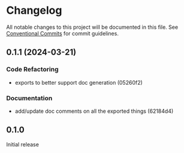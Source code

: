 # Changelog

All notable changes to this project will be documented in this file.
See [Conventional Commits](https://conventionalcommits.org) for commit guidelines.

## 0.1.1 (2024-03-21)

### Code Refactoring

- exports to better support doc generation (05260f2)

### Documentation

- add/update doc comments on all the exported things (62184d4)

## 0.1.0

Initial release
